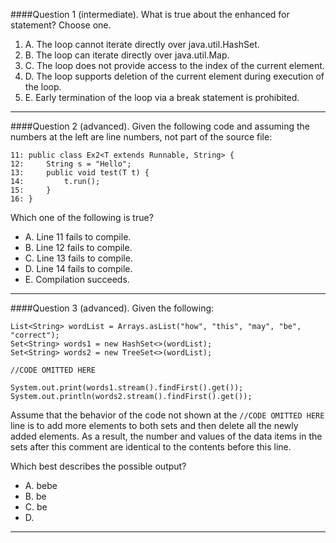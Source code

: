 ####Question 1 (intermediate). 
What is true about the enhanced for statement? Choose one.
1. A. The loop cannot iterate directly over java.util.HashSet.
2. B. The loop can iterate directly over java.util.Map.
3. C. The loop does not provide access to the index of the current element.
4. D. The loop supports deletion of the current element during execution of the loop.
5. E. Early termination of the loop via a break statement is prohibited.

----
####Question 2 (advanced). 
Given the following code and assuming the numbers at the left are line numbers, not part of the source file:

```
11: public class Ex2<T extends Runnable, String> {
12: 	String s = "Hello";
13: 	public void test(T t) {
14: 		t.run();
15: 	}
16: }
```
Which one of the following is true?
* A. Line 11 fails to compile.
* B. Line 12 fails to compile.
* C. Line 13 fails to compile.
* D. Line 14 fails to compile.
* E. Compilation succeeds.

----
####Question 3 (advanced). 
Given the following:

```
List<String> wordList = Arrays.asList("how", "this", "may", "be", "correct");
Set<String> words1 = new HashSet<>(wordList);
Set<String> words2 = new TreeSet<>(wordList);

//CODE OMITTED HERE

System.out.print(words1.stream().findFirst().get());
System.out.println(words2.stream().findFirst().get());
```
Assume that the behavior of the code not shown at the ``//CODE OMITTED HERE`` line is to add more
elements to both sets and then delete all the newly added elements. As a result, the number
and values of the data items in the sets after this comment are identical to the contents before
this line.

Which best describes the possible output?
* A. bebe
* B. be<any value from list>
* C. <any value from list>be
* D. <any value from list><any value from list>

---
